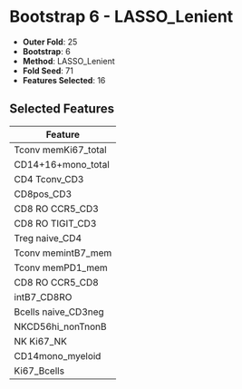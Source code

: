 # Bootstrap 6 - LASSO_Lenient

- **Outer Fold**: 25
- **Bootstrap**: 6
- **Method**: LASSO_Lenient
- **Fold Seed**: 71
- **Features Selected**: 16

## Selected Features

| Feature |
|---------|
| Tconv memKi67_total |
| CD14+16+mono_total |
| CD4 Tconv_CD3 |
| CD8pos_CD3 |
| CD8 RO CCR5_CD3 |
| CD8 RO TIGIT_CD3 |
| Treg naive_CD4 |
| Tconv memintB7_mem |
| Tconv memPD1_mem |
| CD8 RO CCR5_CD8 |
| intB7_CD8RO |
| Bcells naive_CD3neg |
| NKCD56hi_nonTnonB |
| NK Ki67_NK |
| CD14mono_myeloid |
| Ki67_Bcells |
